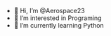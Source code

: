 - 👋 Hi, I’m @Aerospace23
- 👀 I’m interested in Programing
- 🌱 I’m currently learning Python
<!---
Aerospace23/Aerospace23 is a ✨ special ✨ repository because its `README.md` (this file) appears on your GitHub profile.
You can click the Preview link to take a look at your changes.
--->
